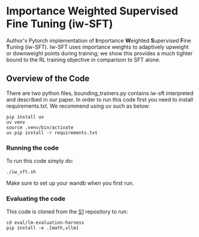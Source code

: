 # Importance Weighted Supervised Fine Tuning (iw-SFT)

Author's Pytorch implementation of **I**mportance **W**eighted **S**upervised **F**ine **T**uning (iw-SFT). Iw-SFT uses importance weights to adaptively upweight or downweight points during training; we show this provides a much tighter bound to the RL training objective in comparison to SFT alone.


## Overview of the Code
There are two python files, bounding_trainers.py contains iw-sft interpreted and described in our paper. In order to run this code first you need to install requirements.txt. We recommend using uv such as below:
~~~
pip install uv
uv venv
source .venv/bin/activate
uv pip install -r requirements.txt
~~~

### Running the code
To run this code simply do:
~~~
./iw_sft.sh
~~~
Make sure to set up your wandb when you first run.

### Evaluating the code
This code is cloned from the [S1](https://github.com/simplescaling/s1) repository to run:
~~~
cd eval/lm-evaluation-harness
pip install -e .[math,vllm]
~~~
